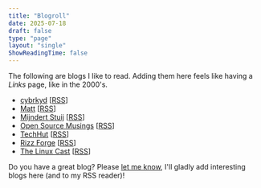 ```yaml
---
title: "Blogroll"
date: 2025-07-18
draft: false
type: "page"
layout: "single"
ShowReadingTime: false
---
```


The following are blogs I like to read. Adding them here feels like having a _Links_ page, like in the 2000's.

- [cybrkyd](https://cybrkyd.com/) [[RSS](https://cybrkyd.com/index.xml)]
- [Matt](https://mtwb.blog) [[RSS](https://mtwb.blog/index.xml)]
- [Mijndert Stuij](https://mijndertstuij.nl/) [[RSS](https://mijndertstuij.nl/feed.xml)]
- [Open Source Musings](https://opensourcemusings.com/) [[RSS](https://opensourcemusings.com/feed.xml)]
- [TechHut](https://techhut.tv/) [[RSS](https://techhut.tv/index.xml)]
- [Rizz Forge](https://www.rizzforge.org/) [[RSS](https://rizzforge.org/index.xml)]
- [The Linux Cast](https://thelinuxcast.org/) [[RSS](https://thelinuxcast.org/index.xml)]

Do you have a great blog? Please [let me know](/joris/), I'll gladly add interesting blogs here (and to my RSS reader)!
